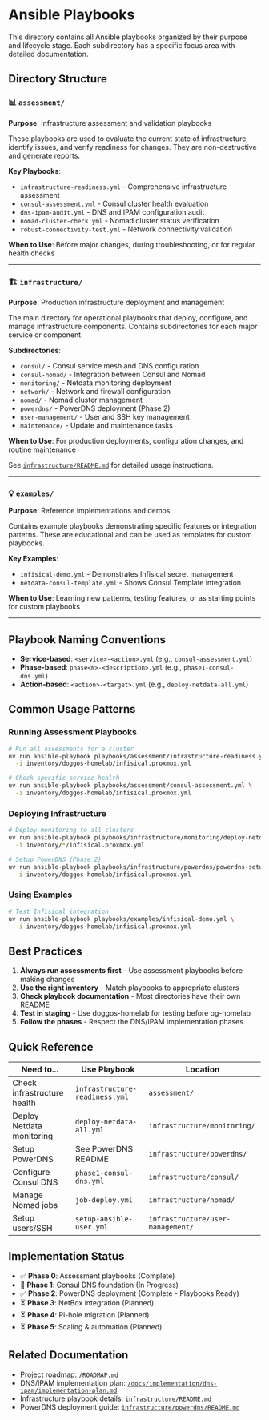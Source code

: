 # Ansible Playbooks

This directory contains all Ansible playbooks organized by their purpose and lifecycle stage. Each subdirectory has a specific focus area with detailed documentation.

## Directory Structure

### 📊 `assessment/`
**Purpose**: Infrastructure assessment and validation playbooks

These playbooks are used to evaluate the current state of infrastructure, identify issues, and verify readiness for changes. They are non-destructive and generate reports.

**Key Playbooks**:
- `infrastructure-readiness.yml` - Comprehensive infrastructure assessment
- `consul-assessment.yml` - Consul cluster health evaluation
- `dns-ipam-audit.yml` - DNS and IPAM configuration audit
- `nomad-cluster-check.yml` - Nomad cluster status verification
- `robust-connectivity-test.yml` - Network connectivity validation

**When to Use**: Before major changes, during troubleshooting, or for regular health checks

---

### 🏗️ `infrastructure/`
**Purpose**: Production infrastructure deployment and management

The main directory for operational playbooks that deploy, configure, and manage infrastructure components. Contains subdirectories for each major service or component.

**Subdirectories**:
- `consul/` - Consul service mesh and DNS configuration
- `consul-nomad/` - Integration between Consul and Nomad
- `monitoring/` - Netdata monitoring deployment
- `network/` - Network and firewall configuration
- `nomad/` - Nomad cluster management
- `powerdns/` - PowerDNS deployment (Phase 2)
- `user-management/` - User and SSH key management
- `maintenance/` - Update and maintenance tasks

**When to Use**: For production deployments, configuration changes, and routine maintenance

See [`infrastructure/README.md`](infrastructure/README.md) for detailed usage instructions.

---

### 💡 `examples/`
**Purpose**: Reference implementations and demos

Contains example playbooks demonstrating specific features or integration patterns. These are educational and can be used as templates for custom playbooks.

**Key Examples**:
- `infisical-demo.yml` - Demonstrates Infisical secret management
- `netdata-consul-template.yml` - Shows Consul Template integration

**When to Use**: Learning new patterns, testing features, or as starting points for custom playbooks

---

## Playbook Naming Conventions

- **Service-based**: `<service>-<action>.yml` (e.g., `consul-assessment.yml`)
- **Phase-based**: `phase<N>-<description>.yml` (e.g., `phase1-consul-dns.yml`)
- **Action-based**: `<action>-<target>.yml` (e.g., `deploy-netdata-all.yml`)

## Common Usage Patterns

### Running Assessment Playbooks
```bash
# Run all assessments for a cluster
uv run ansible-playbook playbooks/assessment/infrastructure-readiness.yml \
  -i inventory/doggos-homelab/infisical.proxmox.yml

# Check specific service health
uv run ansible-playbook playbooks/assessment/consul-assessment.yml \
  -i inventory/doggos-homelab/infisical.proxmox.yml
```

### Deploying Infrastructure
```bash
# Deploy monitoring to all clusters
uv run ansible-playbook playbooks/infrastructure/monitoring/deploy-netdata-all.yml \
  -i inventory/*/infisical.proxmox.yml

# Setup PowerDNS (Phase 2)
uv run ansible-playbook playbooks/infrastructure/powerdns/powerdns-setup-consul-kv.yml \
  -i inventory/doggos-homelab/infisical.proxmox.yml
```

### Using Examples
```bash
# Test Infisical integration
uv run ansible-playbook playbooks/examples/infisical-demo.yml \
  -i inventory/doggos-homelab/infisical.proxmox.yml
```

## Best Practices

1. **Always run assessments first** - Use assessment playbooks before making changes
2. **Use the right inventory** - Match playbooks to appropriate clusters
3. **Check playbook documentation** - Most directories have their own README
4. **Test in staging** - Use doggos-homelab for testing before og-homelab
5. **Follow the phases** - Respect the DNS/IPAM implementation phases

## Quick Reference

| Need to... | Use Playbook | Location |
|------------|--------------|----------|
| Check infrastructure health | `infrastructure-readiness.yml` | `assessment/` |
| Deploy Netdata monitoring | `deploy-netdata-all.yml` | `infrastructure/monitoring/` |
| Setup PowerDNS | See PowerDNS README | `infrastructure/powerdns/` |
| Configure Consul DNS | `phase1-consul-dns.yml` | `infrastructure/consul/` |
| Manage Nomad jobs | `job-deploy.yml` | `infrastructure/nomad/` |
| Setup users/SSH | `setup-ansible-user.yml` | `infrastructure/user-management/` |

## Implementation Status

- ✅ **Phase 0**: Assessment playbooks (Complete)
- 🚧 **Phase 1**: Consul DNS foundation (In Progress)
- ✅ **Phase 2**: PowerDNS deployment (Complete - Playbooks Ready)
- ⏳ **Phase 3**: NetBox integration (Planned)
- ⏳ **Phase 4**: Pi-hole migration (Planned)
- ⏳ **Phase 5**: Scaling & automation (Planned)

## Related Documentation

- Project roadmap: [`/ROADMAP.md`](../ROADMAP.md)
- DNS/IPAM implementation plan: [`/docs/implementation/dns-ipam/implementation-plan.md`](../docs/implementation/dns-ipam/implementation-plan.md)
- Infrastructure playbook details: [`infrastructure/README.md`](infrastructure/README.md)
- PowerDNS deployment guide: [`infrastructure/powerdns/README.md`](infrastructure/powerdns/README.md)
